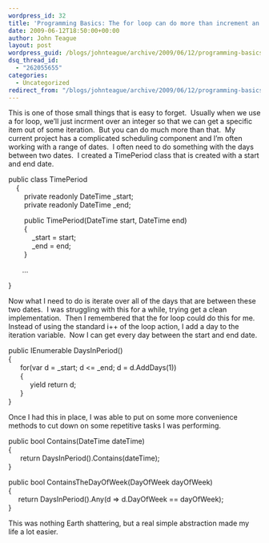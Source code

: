```yaml
---
wordpress_id: 32
title: 'Programming Basics: The for loop can do more than increment an integer'
date: 2009-06-12T18:50:00+00:00
author: John Teague
layout: post
wordpress_guid: /blogs/johnteague/archive/2009/06/12/programming-basics-the-for-loop-can-do-more-than-increment-an-integer.aspx
dsq_thread_id:
  - "262055655"
categories:
  - Uncategorized
redirect_from: "/blogs/johnteague/archive/2009/06/12/programming-basics-the-for-loop-can-do-more-than-increment-an-integer.aspx/"
---
```

This is one of those small things that is easy to forget.&nbsp; Usually when we use a for loop, we&#8217;ll just incrment over an integer so that we can get a specific item out of some iteration.&nbsp; But you can do much more than that.&nbsp; My current project has a complicated scheduling component and I&#8217;m often working with a range of dates.&nbsp; I often need to do something with the days between two dates.&nbsp; I created a TimePeriod class that is created with a start and end date.

public class TimePeriod  
&nbsp;&nbsp;&nbsp; {  
&nbsp;&nbsp;&nbsp;&nbsp;&nbsp;&nbsp;&nbsp; private readonly DateTime _start;  
&nbsp;&nbsp;&nbsp;&nbsp;&nbsp;&nbsp;&nbsp; private readonly DateTime _end;

&nbsp;&nbsp;&nbsp;&nbsp;&nbsp;&nbsp;&nbsp; public TimePeriod(DateTime start, DateTime end)  
&nbsp;&nbsp;&nbsp;&nbsp;&nbsp;&nbsp;&nbsp; {  
&nbsp;&nbsp;&nbsp;&nbsp;&nbsp;&nbsp;&nbsp;&nbsp;&nbsp;&nbsp;&nbsp; _start = start;  
&nbsp;&nbsp;&nbsp;&nbsp;&nbsp;&nbsp;&nbsp;&nbsp;&nbsp;&nbsp;&nbsp; _end = end;  
&nbsp;&nbsp;&nbsp;&nbsp;&nbsp;&nbsp;&nbsp; }

&nbsp;&nbsp;&nbsp;&nbsp;&nbsp;&nbsp; &#8230;

}

Now what I need to do is iterate over all of the days that are between these two dates.&nbsp; I was struggling with this for a while, trying get a clean implementation.&nbsp; Then I remembered that the for loop could do this for me.&nbsp; Instead of using the standard i++ of the loop action, I add a day to the iteration variable.&nbsp; Now I can get every day between the start and end date.

public IEnumerable<DateTime> DaysInPeriod()  
{  
&nbsp;&nbsp;&nbsp;&nbsp;&nbsp; for(var d = \_start; d <= \_end; d = d.AddDays(1))  
&nbsp;&nbsp;&nbsp;&nbsp;&nbsp; {  
&nbsp;&nbsp;&nbsp;&nbsp;&nbsp;&nbsp;&nbsp;&nbsp;&nbsp;&nbsp; yield return d;  
&nbsp;&nbsp;&nbsp;&nbsp;&nbsp; }  
}

Once I had this in place, I was able to put on some more convenience methods to cut down on some repetitive tasks I was performing.

public bool Contains(DateTime dateTime)  
{  
&nbsp;&nbsp;&nbsp;&nbsp;&nbsp; return DaysInPeriod().Contains(dateTime);  
}

public bool ContainsTheDayOfWeek(DayOfWeek dayOfWeek)  
{  
&nbsp;&nbsp;&nbsp;&nbsp; return DaysInPeriod().Any(d => d.DayOfWeek == dayOfWeek);&nbsp;&nbsp;&nbsp;&nbsp;&nbsp;&nbsp;&nbsp;   
}

This was nothing Earth shattering, but a real simple abstraction made my life a lot easier.

&nbsp;

&nbsp;